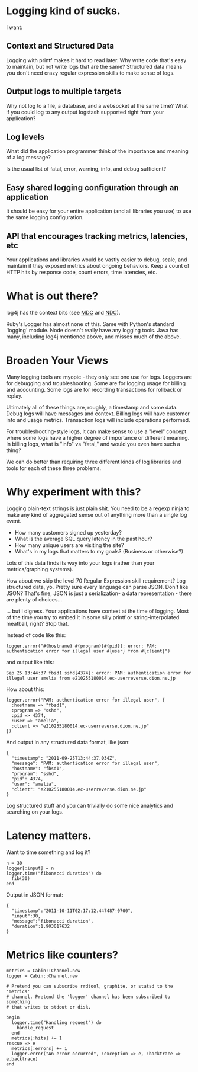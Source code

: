 # Logging kind of sucks.

I want:

## Context and Structured Data

Logging with printf makes it hard to read later. Why write code that's easy to maintain, but not write logs that are the same? Structured data means you don't need crazy regular expression skills to make sense of logs.

## Output logs to multiple targets

Why not log to a file, a database, and a websocket at the same time? What if you could log to any output logstash supported right from your application?

## Log levels

What did the application programmer think of the importance and meaning of a log message?

Is the usual list of fatal, error, warning, info, and debug sufficient?

## Easy shared logging configuration through an application

It should be easy for your entire application (and all libraries you use) to use the same logging configuration.

## API that encourages tracking metrics, latencies, etc

Your applications and libraries would be vastly easier to debug, scale, and maintain if they exposed metrics about ongoing behaviors. Keep a count of HTTP hits by response code, count errors, time latencies, etc.

# What is out there?

log4j has the context bits (see
[MDC](http://logging.apache.org/log4j/1.2/apidocs/org/apache/log4j/MDC.html)
and
[NDC](http://logging.apache.org/log4j/1.2/apidocs/org/apache/log4j/NDC.html)).

Ruby's Logger has almost none of this. Same with Python's standard 'logging' module. Node doesn't really have any logging tools. Java has many, including log4j mentioned above, and misses much of the above.

# Broaden Your Views

Many logging tools are myopic - they only see one use for logs. Loggers are for
debugging and troubleshooting. Some are for logging usage for billing and
accounting. Some logs are for recording transactions for rollback or replay.

Ultimately all of these things are, roughly, a timestamp and some data. Debug
logs will have messages and context. Billing logs will have customer info and
usage metrics. Transaction logs will include operations performed.

For troubleshooting-style logs, it can make sense to use a "level" concept
where some logs have a higher degree of importance or different meaning. In
billing logs, what is "info" vs "fatal," and would you even have such a thing?

We can do better than requiring three different kinds of log libraries and
tools for each of these three problems.

# Why experiment with this?

Logging plain-text strings is just plain shit. You need to be a regexp ninja
to make any kind of aggregated sense out of anything more than a single log
event.

* How many customers signed up yesterday?
* What is the average SQL query latency in the past hour?
* How many unique users are visiting the site?
* What's in my logs that matters to my goals? (Business or otherwise?)

Lots of this data finds its way into your logs (rather than your
metrics/graphing systems).

How about we skip the level 70 Regular Expression skill requirement? Log
structured data, yo. Pretty sure every language can parse JSON. Don't like
JSON? That's fine, JSON is just a serialization- a data representation - there
are plenty of choices...

... but I digress. Your applications have context at the time of logging. Most
of the time you try to embed it in some silly printf or string-interpolated 
meatball, right? Stop that.

Instead of code like this:

    logger.error("#{hostname} #{program}[#{pid}]: error: PAM: authentication error for illegal user #{user} from #{client}")

and output like this:

    Sep 25 13:44:37 fbsd1 sshd[4374]: error: PAM: authentication error for illegal user amelia from e210255180014.ec-userreverse.dion.ne.jp

How about this:

    logger.error("PAM: authentication error for illegal user", {
      :hostname => "fbsd1",
      :program => "sshd",
      :pid => 4374,
      :user => "amelia",
      :client => "e210255180014.ec-userreverse.dion.ne.jp"
    })

And output in any structured data format, like json:

    { 
      "timestamp": "2011-09-25T13:44:37.034Z",
      "message": "PAM: authentication error for illegal user",
      "hostname": "fbsd1",
      "program": "sshd",
      "pid": 4374,
      "user": "amelia",
      "client": "e210255180014.ec-userreverse.dion.ne.jp"
    }

Log structured stuff and you can trivially do some nice analytics and searching on your logs.

# Latency matters.

Want to time something and log it?

    n = 30
    logger[:input] = n
    logger.time("fibonacci duration") do
      fib(30)
    end

Output in JSON format:

    {
      "timestamp":"2011-10-11T02:17:12.447487-0700",
      "input":30,
      "message":"fibonacci duration",
      "duration":1.903017632
    }

# Metrics like counters?

    metrics = Cabin::Channel.new
    logger = Cabin::Channel.new

    # Pretend you can subscribe rrdtool, graphite, or statsd to the 'metrics'
    # channel. Pretend the 'logger' channel has been subscribed to something
    # that writes to stdout or disk.

    begin
      logger.time("Handling request") do
        handle_request
      end
      metrics[:hits] += 1
    rescue => e
      metrics[:errors] += 1
      logger.error("An error occurred", :exception => e, :backtrace => e.backtrace)
    end
